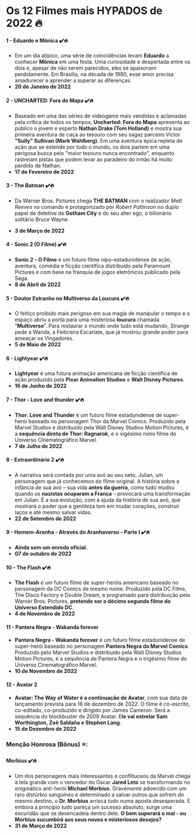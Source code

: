 #        Os 12 Filmes mais HYPADOS de 2022 :fire:





####  1 - Eduardo e Mônica :heavy_check_mark::fire:

- Em um dia atípico, uma série de coincidências levam **Eduardo** a conhecer **Mônica** em uma festa. Uma curiosidade é despertada entre os dois e, apesar de não serem parecidos, eles se apaixonam perdidamente. Em Brasília, na década de 1980, esse amor precisa amadurecer e aprender a superar as diferenças.
- **20 de Janeiro de 2022**



#### 2 - UNCHARTED: Fora do Mapa :heavy_check_mark::fire:

- Baseado em uma das séries de videogame mais vendidas e aclamadas pela crítica de todos os tempos, **Uncharted: Fora do Mapa** apresenta ao público o jovem e esperto **Nathan Drake (Tom Holland)** e mostra sua primeira aventura de caça ao tesouro com seu sagaz parceiro Victor **"Sully" Sullivan (Mark Wahlberg)**. Em uma aventura épica repleta de ação que se estende por todo o mundo, os dois partem em uma perigosa busca pelo "maior tesouro nunca encontrado", enquanto rastreiam pistas que podem levar ao paradeiro do irmão há muito perdido de Nathan.
- **17 de Fevereiro de 2022**



#### 3 - The Batman :heavy_check_mark::fire:

- Da Warner Bros. Pictures chega **THE BATMAN** com o realizador *Matt Reeves* no comando e protagonizado por *Robert Pattinson* no duplo papel de detetive de **Gotham City** e do seu alter ego, o bilionário solitário Bruce Wayne.

- **3 de Março de 2022**



#### 4 - Sonic 2 (O Filme) :heavy_check_mark::fire:

- **Sonic 2 - O Filme** é um futuro filme nipo-estadunidense de ação, aventura, comédia e ficção científica distribuído pela Paramount Pictures e com base na franquia de jogos eletrônicos publicado pela Sega.
- **8 de Abril de 2022**



#### 5 - Doutor Estranho no Multiverso da Loucura :heavy_check_mark::fire:

- O feitiço proibido mais perigoso em sua magia de manipular o tempo e o espaço abriu a porta para uma misteriosa **loucura** chamada “**Multiverso**”. Para restaurar o mundo onde tudo está mudando, Strange pede a Wanda, a Feiticeira Escarlate, que já mostrou grande poder para ameaçar os Vingadores.
- **5 de Maio de 2022**



#### 6 - Lightyear :heavy_check_mark::fire:

- **Lightyear** é uma futura animação americana de ficção científica de ação produzido pela **Pixar Animation Studios** e **Walt Disney Pictures**.
- **16 de Junho de 2022**



#### 7 - Thor - Love and thunder :heavy_check_mark::fire:

- **Thor: Love and Thunder** é um futuro filme estadunidense de super-herói baseado no personagem Thor da Marvel Comics. Produzido pela Marvel Studios e distribuído pela Walt Disney Studios Motion Pictures, é a **sequência direta de Thor: Ragnarok**, e o vigésimo nono filme do Universo Cinematográfico Marvel.
- **7 de Julho de 2022**



#### 8 - Extraordinário 2 :heavy_check_mark::fire:

- A narrativa será contada por uma avó ao seu neto, Julian, um personagem que já conhecemos do filme original. A história sobre a infância de sua avó – sua vida **antes da guerra**, como tudo mudou quando os **nazistas ocuparam a França** – provocará uma transformação em Julian. É a sua evolução, com a ajuda da história de sua avó, que mostrará o poder que a gentileza tem em mudar corações, construir laços e até mesmo salvar vidas.
- **22 de Setembro de 2022**



#### 9 - Homem-Aranha - Através do Aranhaverso - Parte I :heavy_check_mark::fire:

- **Ainda sem um enredo oficial.**
- **07 de outubro de 2022**



#### 10 - The Flash :heavy_check_mark::fire:

- **The Flash** é um futuro filme de super-heróis americano baseado no personagem da DC Comics de mesmo nome. Produzido pela DC Films, The Disco Factory e Double Dream, e programado para distribuição pela Warner Bros. Pictures, **pretende ser o décimo segundo filme do Universo Estendido DC**.
- **4 de Novembro de 2022**



#### 11 - Pantera Negra - Wakanda forever

- **Pantera Negra - Wakanda forever** é um futuro filme estadunidense de super-herói baseado no personagem **Pantera Negra da Marvel Comics**. Produzido pelo Marvel Studios e distribuído pela Walt Disney Studios Motion Pictures, é a sequência de Pantera Negra e o trigésimo filme do Universo Cinematográfico Marvel.
- **10 de Novembro de 2022**



#### 12 - Avatar 2

-  **Avatar: The Way of Water é a continuação de Avatar**, com sua data de lançamento prevista para 16 de dezembro de 2022. O filme é co-escrito, co-editado, co-produzido e dirigido por James Cameron. Será a sequência do blockbuster de 2009 Avatar. E**le vai estrelar Sam Worthington, Zoë Saldaña e Stephen Lang**.
- **15 de Dezembro de 2022**







### Menção Honrosa (Bônus) :star::



#### Morbius :heavy_check_mark::fire:

- Um dos personagens mais interessantes e conflituosos da Marvel chega à tela grande com o vencedor do Oscar **Jared Leto** se transformando no enigmático anti-herói **Michael Morbius**. Gravemente adoecido com um raro distúrbio sanguíneo e determinado a salvar outros que sofrem do mesmo destino, o **Dr. Morbius** arrisca tudo numa aposta desesperada. E embora a princípio tudo pareça um sucesso absoluto, surge uma escuridão que se desencadeia dentro dele. **O bem superará o mal - ou Morbius sucumbirá aos seus novos e misteriosos desejos?**
- **31 de Março de 2022**

